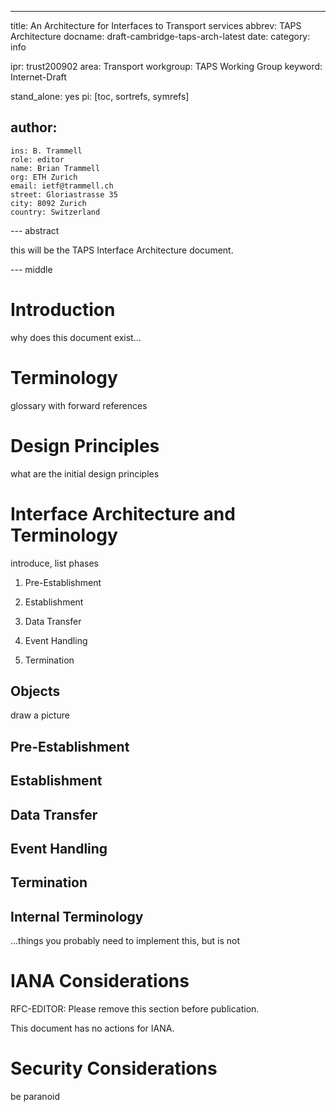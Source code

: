 ---
title: An Architecture for Interfaces to Transport services
abbrev: TAPS Architecture
docname: draft-cambridge-taps-arch-latest
date:
category: info

ipr: trust200902
area: Transport
workgroup: TAPS Working Group
keyword: Internet-Draft

stand_alone: yes
pi: [toc, sortrefs, symrefs]

author:
  -
    ins: B. Trammell
    role: editor
    name: Brian Trammell
    org: ETH Zurich
    email: ietf@trammell.ch
    street: Gloriastrasse 35
    city: 8092 Zurich
    country: Switzerland


--- abstract

this will be the TAPS Interface Architecture document.

--- middle

# Introduction

why does this document exist...

# Terminology

glossary with forward references

# Design Principles

what are the initial design principles

# Interface Architecture and Terminology

introduce, list phases

1. Pre-Establishment

2. Establishment

3. Data Transfer

4. Event Handling

5. Termination

## Objects

draw a picture

## Pre-Establishment

## Establishment

## Data Transfer

## Event Handling

## Termination

## Internal Terminology

...things you probably need to implement this, but is not

# IANA Considerations

RFC-EDITOR: Please remove this section before publication.

This document has no actions for IANA.

# Security Considerations

be paranoid
